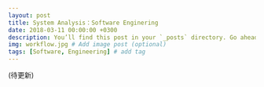 ```yaml
---
layout: post
title: System Analysis：Software Enginering 
date: 2018-03-11 00:00:00 +0300
description: You’ll find this post in your `_posts` directory. Go ahead and edit it and re-build the site to see your changes. # Add post description (optional)
img: workflow.jpg # Add image post (optional)
tags: [Software, Engineering] # add tag
---
```


(待更新)